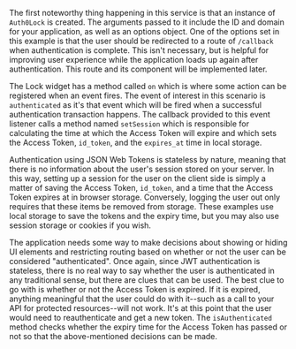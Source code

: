 The first noteworthy thing happening in this service is that an instance of `Auth0Lock` is created. The arguments passed to it include the ID and domain for your application, as well as an options object. One of the options set in this example is that the user should be redirected to a route of `/callback` when authentication is complete. This isn't necessary, but is helpful for improving user experience while the application loads up again after authentication. This route and its component will be implemented later.

The Lock widget has a method called `on` which is where some action can be registered when an event fires. The event of interest in this scenario is `authenticated` as it's that event which will be fired when a successful authentication transaction happens. The callback provided to this event listener calls a method named `setSession` which is responsible for calculating the time at which the Access Token will expire and which sets the Access Token, `id_token`, and the `expires_at` time in local storage.

Authentication using JSON Web Tokens is stateless by nature, meaning that there is no information about the user's session stored on your server. In this way, setting up a session for the user on the client side is simply a matter of saving the Access Token, `id_token`, and a time that the Access Token expires at in browser storage. Conversely, logging the user out only requires that these items be removed from storage. These examples use local storage to save the tokens and the expiry time, but you may also use session storage or cookies if you wish.

The application needs some way to make decisions about showing or hiding UI elements and restricting routing based on whether or not the user can be considered "authenticated". Once again, since JWT authentication is stateless, there is no real way to say whether the user is authenticated in any traditional sense, but there are clues that can be used. The best clue to go with is whether or not the Access Token is expired. If it is expired, anything meaningful that the user could do with it--such as a call to your API for protected resources--will not work. It's at this point that the user would need to reauthenticate and get a new token. The `isAuthenticated` method checks whether the expiry time for the Access Token has passed or not so that the above-mentioned decisions can be made.
